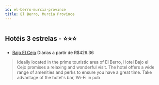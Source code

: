 ```yaml
---
id: el-berro-murcia-province
title: El Berro, Murcia Province
---
```


<center><img src="https://assets.cosmos-data.com/1/002f9894f6ed350d8fd9144bb283f53e-311440.jpg" alt="" /></center>


## Hotéis 3 estrelas - ⭐️⭐️⭐️

-    [Bajo El Cejo](https://www.hurb.com/hoteis/el-berro/bajo-el-cejo-JNP-JP744500?cmp=18055) Diárias a partir de R$429.36
   > Ideally located in the prime touristic area of El Berro, Hotel Bajo el Cejo promises a relaxing and wonderful visit. The hotel offers a wide range of amenities and perks to ensure you have a great time. Take advantage of the hotel&apos;s bar, Wi-Fi in pub
